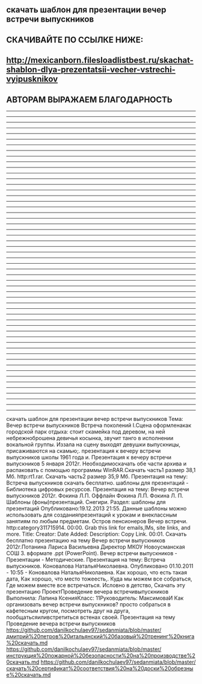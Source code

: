 скачать шаблон для презентации вечер встречи выпускников
--------------------------------------------------
СКАЧИВАЙТЕ ПО ССЫЛКЕ НИЖЕ:
--------------------------------------------------
http://mexicanborn.filesloadlistbest.ru/skachat-shablon-dlya-prezentatsii-vecher-vstrechi-vyipusknikov
--------------------------------------------------
АВТОРАМ ВЫРАЖАЕМ БЛАГОДАРНОСТЬ
--------------------------------------------------
--------------------------------------------------
--------------------------------------------------
--------------------------------------------------
--------------------------------------------------
--------------------------------------------------
--------------------------------------------------
--------------------------------------------------
--------------------------------------------------
--------------------------------------------------
--------------------------------------------------
--------------------------------------------------
--------------------------------------------------
--------------------------------------------------
--------------------------------------------------
--------------------------------------------------
--------------------------------------------------
--------------------------------------------------
--------------------------------------------------
--------------------------------------------------
--------------------------------------------------
--------------------------------------------------
--------------------------------------------------
--------------------------------------------------
--------------------------------------------------
--------------------------------------------------
--------------------------------------------------
--------------------------------------------------
--------------------------------------------------
--------------------------------------------------
--------------------------------------------------
--------------------------------------------------
--------------------------------------------------
--------------------------------------------------
--------------------------------------------------
--------------------------------------------------
--------------------------------------------------
--------------------------------------------------
--------------------------------------------------
--------------------------------------------------
--------------------------------------------------
--------------------------------------------------
--------------------------------------------------
--------------------------------------------------
--------------------------------------------------
--------------------------------------------------
--------------------------------------------------
--------------------------------------------------
--------------------------------------------------
--------------------------------------------------
--------------------------------------------------
--------------------------------------------------
--------------------------------------------------
--------------------------------------------------
--------------------------------------------------
скачать шаблон для презентации вечер встречи выпускников Тема: Вечер встречи выпускников Встреча поколений  I.Сцена оформленакак городской парк отдыха: стоит скамейка под деревом, на ней небрежноброшена девичья косынка, звучит танго в исполнении вокальной группы. Иззала на сцену выходят девушки  выпускницы, присаживаются на скамью;. презентация к вечеру встречи выпускников школы 1961 года и. Презентация к вечеру встречи выпускников 5 января 2012г. Необходимоскачать обе части архива и распаковать с помощью программы WinRAR.Скачать часть1 размер 38,1 Мб. http:rt1.rar. Скачать часть2 размер 35,9 Мб. Презентация на тему: Встреча выпускников  скачать бесплатно. шаблоны для презентаций - Библиотека цифровых ресурсов. Презентация на тему: Вечер встречи выпускников 2012г. Фокина Л.П. Оффлайн  Фокина Л.П. Фокина Л. П. Шаблоны (фоны)презентаций. Снегири. Раздел: шаблоны для презентаций  Опубликовано:19.12.2013 21:55. Данные шаблоны можно использовать для созданияпрезентаций к урокам и внеклассным занятиям по любым предметам. Остров пенсионеров  Вечер встречи. http:category311715914. 00:00. Grab this link for emails,IMs, site links, and more. Title: Creator: Date Added: Description: Copy Link. 00:01. Скачать бесплатно презентацию на тему Вечер встречи выпускников 2012г.Потанина Лариса Васильевна Директор МКОУ Новоусманская СОШ 3. вформате .ppt (PowerPoint). Вечер встречи выпускников - Презентации - Методические. Презентация на тему: Встреча выпускников. Коновалова НатальяНиколаевна. Опубликовано 01.10.2011 - 10:55 - Коновалова НатальяНиколаевна. Как хорошо, что есть такая дата, Как хорошо, что место тожеесть,. Куда мы можем все собраться, Где можем вместе все встречаться. Исловно в детство,
Скачать эту презентацию  ПроектПроведение вечера встречивыпускников Выполнила: Лапина КсенияКласс: 11Руководитель: МаксимоваИ  Как организовать вечер встречи выпускников? просто собраться в кафетесным кругом, посмотреть друг на друга, пообщатьсяиливстретиться встенах своей. Презентация на тему Проведение вечера встречи выпускников
https://github.com/danilkochulaev97/sedanmiata/blob/master/дмитрий%20петров%20итальянский%20базовый%20тренинг%20книга%20скачать.md
https://github.com/danilkochulaev97/sedanmiata/blob/master/инструкция%20пожарной%20безопасности%20на%20производстве%20скачать.md
https://github.com/danilkochulaev97/sedanmiata/blob/master/скачать%20сертификат%20соответствия%20на%20доски%20обрезные%20скачать.md